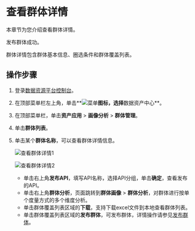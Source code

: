 # 查看群体详情

本章节为您介绍查看群体详情。

发布群体成功。

群体详情包含群体基本信息、圈选条件和群体覆盖列表。

## 操作步骤

1.  登录[数据资源平台控制台](https://dataq.console.aliyun.com)。

2.  在顶部菜单栏左上角，单击**![菜单](https://static-aliyun-doc.oss-accelerate.aliyuncs.com/assets/img/zh-CN/6504337061/p188771.png)**图标，选择**数据资产中心**。

3.  在顶部菜单栏，单击**资产应用** \> **画像分析** \> **群体管理**。

4.  单击**群体列表**。

5.  单击某个**群体名称**，可以查看群体详情信息。

    ![查看群体详情1](https://static-aliyun-doc.oss-accelerate.aliyuncs.com/assets/img/zh-CN/1917160161/p212124.png)

    ![查看群体详情2](https://static-aliyun-doc.oss-accelerate.aliyuncs.com/assets/img/zh-CN/0779100161/p208598.png)

    -   单击右上角**发布API**，填写API名称，选择API分组，单击**确定**，查看发布的API。
    -   单击右上角**群体分析**，页面跳转到**群体画像** \> **群体分析**，对群体进行按单个度量方式的多个维度分析。
    -   单击群体覆盖列表区域的**下载**，支持下载excel文件到本地查看群体列表。
    -   单击群体覆盖列表区域的**发布群体**，可发布群体，详情操作请参见[发布群体](/cn.zh-CN/用户指南/数据资产中心/画像分析/标签圈群/发布群体.md)。

